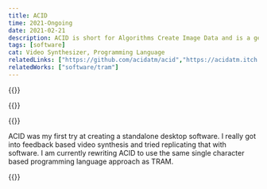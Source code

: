 ```yaml
---
title: ACID
time: 2021-Ongoing
date: 2021-02-21
description: ACID is short for Algorithms Create Image Data and is a general purpose video synthesizer with a GUI
tags: [software]
cat: Video Synthesizer, Programming Language
relatedLinks: ["https://github.com/acidatm/acid","https://acidatm.itch.io/acid"]
relatedWorks: ["software/tram"]
---
```

{{<img acid-1>}}

{{<img acid-2>}}

{{<img acid-3>}}

ACID was my first try at creating a standalone desktop software. I really got into feedback based video synthesis and tried replicating that with software. I am currently rewriting ACID to use the same single character based programming language approach as TRAM.

{{<youtube u_rGDhfu_Qk>}}
